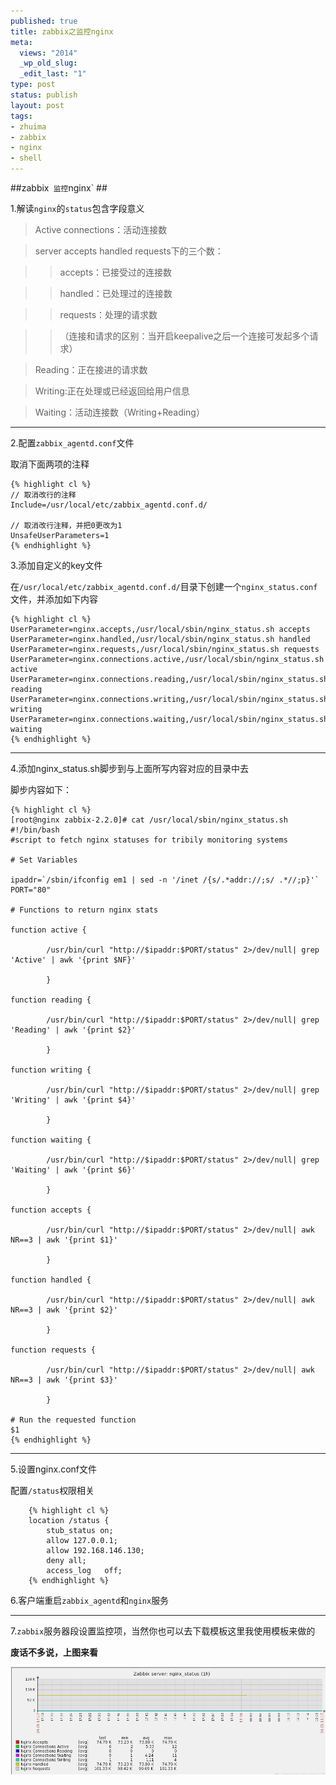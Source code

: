 ```yaml
--- 
published: true
title: zabbix之监控nginx
meta: 
  views: "2014"
  _wp_old_slug: 
  _edit_last: "1"
type: post
status: publish
layout: post
tags: 
- zhuima
- zabbix
- nginx
- shell
---
```


##zabbix` 监控`nginx` ##

1.解读`nginx`的`status`包含字段意义

> Active connections：活动连接数

> server accepts handled requests下的三个数：

>> accepts：已接受过的连接数

>> handled：已处理过的连接数

>> requests：处理的请求数

>>（连接和请求的区别：当开启keepalive之后一个连接可发起多个请求）

> Reading：正在接进的请求数

> Writing:正在处理或已经返回给用户信息

> Waiting：活动连接数（Writing+Reading）

_____________________________________________________________

2.配置`zabbix_agentd.conf`文件

取消下面两项的注释

    
    {% highlight cl %}
    // 取消改行的注释
    Include=/usr/local/etc/zabbix_agentd.conf.d/
    
	// 取消改行注释，并把0更改为1
    UnsafeUserParameters=1
    {% endhighlight %}
    
3.添加自定义的key文件

在`/usr/local/etc/zabbix_agentd.conf.d/`目录下创建一个`nginx_status.conf`文件，并添加如下内容
    
    {% highlight cl %}
    UserParameter=nginx.accepts,/usr/local/sbin/nginx_status.sh accepts
    UserParameter=nginx.handled,/usr/local/sbin/nginx_status.sh handled
    UserParameter=nginx.requests,/usr/local/sbin/nginx_status.sh requests
    UserParameter=nginx.connections.active,/usr/local/sbin/nginx_status.sh active
    UserParameter=nginx.connections.reading,/usr/local/sbin/nginx_status.sh reading
    UserParameter=nginx.connections.writing,/usr/local/sbin/nginx_status.sh writing
    UserParameter=nginx.connections.waiting,/usr/local/sbin/nginx_status.sh waiting
    {% endhighlight %}
    
_______________________________________________________________________

4.添加nginx_status.sh脚步到与上面所写内容对应的目录中去

脚步内容如下：
    
    {% highlight cl %}
    [root@nginx zabbix-2.2.0]# cat /usr/local/sbin/nginx_status.sh 
    #!/bin/bash
    #script to fetch nginx statuses for tribily monitoring systems
    
    # Set Variables
    
    ipaddr=`/sbin/ifconfig em1 | sed -n '/inet /{s/.*addr://;s/ .*//;p}'`
    PORT="80"
    
    # Functions to return nginx stats
    
    function active {
    
            /usr/bin/curl "http://$ipaddr:$PORT/status" 2>/dev/null| grep 'Active' | awk '{print $NF}' 
    
            } 
    
    function reading {
    
            /usr/bin/curl "http://$ipaddr:$PORT/status" 2>/dev/null| grep 'Reading' | awk '{print $2}' 
    
            } 
    
    function writing {
    
            /usr/bin/curl "http://$ipaddr:$PORT/status" 2>/dev/null| grep 'Writing' | awk '{print $4}' 
    
            } 
    
    function waiting {
    
            /usr/bin/curl "http://$ipaddr:$PORT/status" 2>/dev/null| grep 'Waiting' | awk '{print $6}' 
    
            } 
    
    function accepts {
    
            /usr/bin/curl "http://$ipaddr:$PORT/status" 2>/dev/null| awk NR==3 | awk '{print $1}'
    
            } 
    
    function handled {
    
            /usr/bin/curl "http://$ipaddr:$PORT/status" 2>/dev/null| awk NR==3 | awk '{print $2}'
    
            } 
    
    function requests {
    
            /usr/bin/curl "http://$ipaddr:$PORT/status" 2>/dev/null| awk NR==3 | awk '{print $3}'
    
            }
    
    # Run the requested function
    $1 
    {% endhighlight %}
    
________________________________________________________________________________

5.设置nginx.conf文件

配置`/status`权限相关
    	
		{% highlight cl %}
		location /status {
			stub_status on;
			allow 127.0.0.1;
			allow 192.168.146.130;
			deny all;
			access_log   off;
		{% endhighlight %}

6.客户端重启`zabbix_agentd`和`nginx`服务

________________________________________________________________________________

7.`zabbix`服务器段设置监控项，当然你也可以去下载模板这里我使用模板来做的

**废话不多说，上图来看**

<img src="/images/monitor_nginx.png" alt="Sanjose" class="img-center" />


